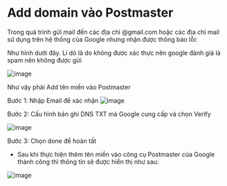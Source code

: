 # Add domain vào Postmaster
Trong quá trình gửi mail đến các địa chỉ @gmail.com hoặc các địa chỉ mail sử dụng trên hệ thống của Google nhưng nhận được thông báo lỗi:

Như hình dưới đây. Lí dó là do không được xác thực nên google đánh giá là spam nên không được gửi

![image](https://user-images.githubusercontent.com/105496635/187011923-19b420aa-a200-41ea-99e4-ea491c2afa0e.png)

Như vậy phải Add tên miền vào Postmaster

Bước 1: Nhập Email để xác nhận
![image](https://user-images.githubusercontent.com/105496635/187013022-ce154054-6e8b-4ef8-83fa-cb6cfacb608a.png)

Bước 2:  Cấu hình bản ghi DNS TXT mà Google cung cấp và chọn Verify


![image](https://user-images.githubusercontent.com/105496635/187013085-e09c1885-aeab-4d85-9378-55a2a3e42e94.png)

Bước 3: Chọn done để hoàn tất

- Sau khi thực hiện thêm tên miền vào công cụ Postmaster của Google thành công thì thông tin sẽ được hiển thị như sau:

![image](https://user-images.githubusercontent.com/105496635/187013621-621e691c-6634-4d9f-af12-8e8da96b713c.png)








